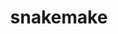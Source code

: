 ---
title: "snakemake"
layout: cache
categories: [package, develop]
meta: {"versions": ["8.18.2"], "compilers": ["gcc@=7.3.1"], "oss": ["amzn2"], "platforms": ["linux"], "targets": ["aarch64", "neoverse_n1", "x86_64_v3"], "stacks": ["aws-isc", "aws-isc-aarch64", "root"], "num_specs": 24, "num_specs_by_stack": {"root": 24, "aws-isc-aarch64": 16, "aws-isc": 8}}
spec_details: [{"hash": "34witdw3nei54x6uvbl3uq3ojn5umnmc", "compiler": "gcc@=7.3.1", "versions": ["8.18.2"], "os": "amzn2", "platform": "linux", "target": "aarch64", "variants": ["build_system=python_pip", "~reports"], "stacks": ["root", "aws-isc-aarch64"], "size": "-", "tarball": "https://binaries.spack.io/develop/build_cache/linux-amzn2-aarch64/gcc-7.3.1/snakemake-8.18.2/linux-amzn2-aarch64-gcc-7.3.1-snakemake-8.18.2-34witdw3nei54x6uvbl3uq3ojn5umnmc.spack"}, {"hash": "3aw636qic2v6gpj2qixm64ianiz2grir", "compiler": "gcc@=7.3.1", "versions": ["8.18.2"], "os": "amzn2", "platform": "linux", "target": "aarch64", "variants": ["build_system=python_pip", "~reports"], "stacks": ["root", "aws-isc-aarch64"], "size": "-", "tarball": "https://binaries.spack.io/develop/build_cache/linux-amzn2-aarch64/gcc-7.3.1/snakemake-8.18.2/linux-amzn2-aarch64-gcc-7.3.1-snakemake-8.18.2-3aw636qic2v6gpj2qixm64ianiz2grir.spack"}, {"hash": "3eyeks67s4fx422v2ggvgohjz6p5te4a", "compiler": "gcc@=7.3.1", "versions": ["8.18.2"], "os": "amzn2", "platform": "linux", "target": "aarch64", "variants": ["build_system=python_pip", "~reports"], "stacks": ["root", "aws-isc-aarch64"], "size": "-", "tarball": "https://binaries.spack.io/develop/build_cache/linux-amzn2-aarch64/gcc-7.3.1/snakemake-8.18.2/linux-amzn2-aarch64-gcc-7.3.1-snakemake-8.18.2-3eyeks67s4fx422v2ggvgohjz6p5te4a.spack"}, {"hash": "dmifuo5bxkfj2ojjdiudzmjzwrsfuqed", "compiler": "gcc@=7.3.1", "versions": ["8.18.2"], "os": "amzn2", "platform": "linux", "target": "aarch64", "variants": ["build_system=python_pip", "~reports"], "stacks": ["root", "aws-isc-aarch64"], "size": "-", "tarball": "https://binaries.spack.io/develop/build_cache/linux-amzn2-aarch64/gcc-7.3.1/snakemake-8.18.2/linux-amzn2-aarch64-gcc-7.3.1-snakemake-8.18.2-dmifuo5bxkfj2ojjdiudzmjzwrsfuqed.spack"}, {"hash": "hbzrwycmbpwodocyublayx4xwra7eurt", "compiler": "gcc@=7.3.1", "versions": ["8.18.2"], "os": "amzn2", "platform": "linux", "target": "aarch64", "variants": ["build_system=python_pip", "~reports"], "stacks": ["root", "aws-isc-aarch64"], "size": "-", "tarball": "https://binaries.spack.io/develop/build_cache/linux-amzn2-aarch64/gcc-7.3.1/snakemake-8.18.2/linux-amzn2-aarch64-gcc-7.3.1-snakemake-8.18.2-hbzrwycmbpwodocyublayx4xwra7eurt.spack"}, {"hash": "r3mxkhbbpdmklsyuybqrs4x465tc34lq", "compiler": "gcc@=7.3.1", "versions": ["8.18.2"], "os": "amzn2", "platform": "linux", "target": "aarch64", "variants": ["build_system=python_pip", "~reports"], "stacks": ["root", "aws-isc-aarch64"], "size": "-", "tarball": "https://binaries.spack.io/develop/build_cache/linux-amzn2-aarch64/gcc-7.3.1/snakemake-8.18.2/linux-amzn2-aarch64-gcc-7.3.1-snakemake-8.18.2-r3mxkhbbpdmklsyuybqrs4x465tc34lq.spack"}, {"hash": "r4adibr6jg6ewmqjmnzm5q33bhfarpie", "compiler": "gcc@=7.3.1", "versions": ["8.18.2"], "os": "amzn2", "platform": "linux", "target": "aarch64", "variants": ["build_system=python_pip", "~reports"], "stacks": ["root", "aws-isc-aarch64"], "size": "-", "tarball": "https://binaries.spack.io/develop/build_cache/linux-amzn2-aarch64/gcc-7.3.1/snakemake-8.18.2/linux-amzn2-aarch64-gcc-7.3.1-snakemake-8.18.2-r4adibr6jg6ewmqjmnzm5q33bhfarpie.spack"}, {"hash": "v23yzu6orvieem3zvwmsdu5vgz7xe7wx", "compiler": "gcc@=7.3.1", "versions": ["8.18.2"], "os": "amzn2", "platform": "linux", "target": "aarch64", "variants": ["build_system=python_pip", "~reports"], "stacks": ["root", "aws-isc-aarch64"], "size": "-", "tarball": "https://binaries.spack.io/develop/build_cache/linux-amzn2-aarch64/gcc-7.3.1/snakemake-8.18.2/linux-amzn2-aarch64-gcc-7.3.1-snakemake-8.18.2-v23yzu6orvieem3zvwmsdu5vgz7xe7wx.spack"}, {"hash": "22fmg5ndtnzglaj2efa6vjeyuuhtkalc", "compiler": "gcc@=7.3.1", "versions": ["8.18.2"], "os": "amzn2", "platform": "linux", "target": "neoverse_n1", "variants": ["build_system=python_pip", "~reports"], "stacks": ["root", "aws-isc-aarch64"], "size": "-", "tarball": "https://binaries.spack.io/develop/build_cache/linux-amzn2-neoverse_n1/gcc-7.3.1/snakemake-8.18.2/linux-amzn2-neoverse_n1-gcc-7.3.1-snakemake-8.18.2-22fmg5ndtnzglaj2efa6vjeyuuhtkalc.spack"}, {"hash": "7u25mupgso7ess6vvekpqotcnhqo2wbc", "compiler": "gcc@=7.3.1", "versions": ["8.18.2"], "os": "amzn2", "platform": "linux", "target": "neoverse_n1", "variants": ["build_system=python_pip", "~reports"], "stacks": ["root", "aws-isc-aarch64"], "size": "-", "tarball": "https://binaries.spack.io/develop/build_cache/linux-amzn2-neoverse_n1/gcc-7.3.1/snakemake-8.18.2/linux-amzn2-neoverse_n1-gcc-7.3.1-snakemake-8.18.2-7u25mupgso7ess6vvekpqotcnhqo2wbc.spack"}, {"hash": "7we7i5qqt5rjob3jgijrnopkpqy43aqy", "compiler": "gcc@=7.3.1", "versions": ["8.18.2"], "os": "amzn2", "platform": "linux", "target": "neoverse_n1", "variants": ["build_system=python_pip", "~reports"], "stacks": ["root", "aws-isc-aarch64"], "size": "-", "tarball": "https://binaries.spack.io/develop/build_cache/linux-amzn2-neoverse_n1/gcc-7.3.1/snakemake-8.18.2/linux-amzn2-neoverse_n1-gcc-7.3.1-snakemake-8.18.2-7we7i5qqt5rjob3jgijrnopkpqy43aqy.spack"}, {"hash": "e2qhjgmdm2z7itvqpe3tvkpo52cchanl", "compiler": "gcc@=7.3.1", "versions": ["8.18.2"], "os": "amzn2", "platform": "linux", "target": "neoverse_n1", "variants": ["build_system=python_pip", "~reports"], "stacks": ["root", "aws-isc-aarch64"], "size": "-", "tarball": "https://binaries.spack.io/develop/build_cache/linux-amzn2-neoverse_n1/gcc-7.3.1/snakemake-8.18.2/linux-amzn2-neoverse_n1-gcc-7.3.1-snakemake-8.18.2-e2qhjgmdm2z7itvqpe3tvkpo52cchanl.spack"}, {"hash": "fmpclcpa7sija7qfubimxrthevdubqht", "compiler": "gcc@=7.3.1", "versions": ["8.18.2"], "os": "amzn2", "platform": "linux", "target": "neoverse_n1", "variants": ["build_system=python_pip", "~reports"], "stacks": ["root", "aws-isc-aarch64"], "size": "-", "tarball": "https://binaries.spack.io/develop/build_cache/linux-amzn2-neoverse_n1/gcc-7.3.1/snakemake-8.18.2/linux-amzn2-neoverse_n1-gcc-7.3.1-snakemake-8.18.2-fmpclcpa7sija7qfubimxrthevdubqht.spack"}, {"hash": "jj6e4m4npm3goctaswreahssdgi4cg53", "compiler": "gcc@=7.3.1", "versions": ["8.18.2"], "os": "amzn2", "platform": "linux", "target": "neoverse_n1", "variants": ["build_system=python_pip", "~reports"], "stacks": ["root", "aws-isc-aarch64"], "size": "-", "tarball": "https://binaries.spack.io/develop/build_cache/linux-amzn2-neoverse_n1/gcc-7.3.1/snakemake-8.18.2/linux-amzn2-neoverse_n1-gcc-7.3.1-snakemake-8.18.2-jj6e4m4npm3goctaswreahssdgi4cg53.spack"}, {"hash": "vhlevkqlswcfcy6qbe6vtrhqu4ptpg6z", "compiler": "gcc@=7.3.1", "versions": ["8.18.2"], "os": "amzn2", "platform": "linux", "target": "neoverse_n1", "variants": ["build_system=python_pip", "~reports"], "stacks": ["root", "aws-isc-aarch64"], "size": "-", "tarball": "https://binaries.spack.io/develop/build_cache/linux-amzn2-neoverse_n1/gcc-7.3.1/snakemake-8.18.2/linux-amzn2-neoverse_n1-gcc-7.3.1-snakemake-8.18.2-vhlevkqlswcfcy6qbe6vtrhqu4ptpg6z.spack"}, {"hash": "vtwzjapzd3lwm4nfend64eahx22vn6wk", "compiler": "gcc@=7.3.1", "versions": ["8.18.2"], "os": "amzn2", "platform": "linux", "target": "neoverse_n1", "variants": ["build_system=python_pip", "~reports"], "stacks": ["root", "aws-isc-aarch64"], "size": "-", "tarball": "https://binaries.spack.io/develop/build_cache/linux-amzn2-neoverse_n1/gcc-7.3.1/snakemake-8.18.2/linux-amzn2-neoverse_n1-gcc-7.3.1-snakemake-8.18.2-vtwzjapzd3lwm4nfend64eahx22vn6wk.spack"}, {"hash": "4xx3c425i4tzev272wovpe6hl2ytpwtw", "compiler": "gcc@=7.3.1", "versions": ["8.18.2"], "os": "amzn2", "platform": "linux", "target": "x86_64_v3", "variants": ["build_system=python_pip", "~reports"], "stacks": ["root", "aws-isc"], "size": "-", "tarball": "https://binaries.spack.io/develop/build_cache/linux-amzn2-x86_64_v3/gcc-7.3.1/snakemake-8.18.2/linux-amzn2-x86_64_v3-gcc-7.3.1-snakemake-8.18.2-4xx3c425i4tzev272wovpe6hl2ytpwtw.spack"}, {"hash": "e255ushfszem63b4p4vm7oaloz2uialb", "compiler": "gcc@=7.3.1", "versions": ["8.18.2"], "os": "amzn2", "platform": "linux", "target": "x86_64_v3", "variants": ["build_system=python_pip", "~reports"], "stacks": ["root", "aws-isc"], "size": "-", "tarball": "https://binaries.spack.io/develop/build_cache/linux-amzn2-x86_64_v3/gcc-7.3.1/snakemake-8.18.2/linux-amzn2-x86_64_v3-gcc-7.3.1-snakemake-8.18.2-e255ushfszem63b4p4vm7oaloz2uialb.spack"}, {"hash": "eiwlujwr26dmdhrbhgmfir5qi5x2oov3", "compiler": "gcc@=7.3.1", "versions": ["8.18.2"], "os": "amzn2", "platform": "linux", "target": "x86_64_v3", "variants": ["build_system=python_pip", "~reports"], "stacks": ["root", "aws-isc"], "size": "-", "tarball": "https://binaries.spack.io/develop/build_cache/linux-amzn2-x86_64_v3/gcc-7.3.1/snakemake-8.18.2/linux-amzn2-x86_64_v3-gcc-7.3.1-snakemake-8.18.2-eiwlujwr26dmdhrbhgmfir5qi5x2oov3.spack"}, {"hash": "hbcid6pzvswdayj24zlregou3fqsmvgb", "compiler": "gcc@=7.3.1", "versions": ["8.18.2"], "os": "amzn2", "platform": "linux", "target": "x86_64_v3", "variants": ["build_system=python_pip", "~reports"], "stacks": ["root", "aws-isc"], "size": "-", "tarball": "https://binaries.spack.io/develop/build_cache/linux-amzn2-x86_64_v3/gcc-7.3.1/snakemake-8.18.2/linux-amzn2-x86_64_v3-gcc-7.3.1-snakemake-8.18.2-hbcid6pzvswdayj24zlregou3fqsmvgb.spack"}, {"hash": "lqxdlumug4s4qllhd6pezwxbcr4pef2n", "compiler": "gcc@=7.3.1", "versions": ["8.18.2"], "os": "amzn2", "platform": "linux", "target": "x86_64_v3", "variants": ["build_system=python_pip", "~reports"], "stacks": ["root", "aws-isc"], "size": "-", "tarball": "https://binaries.spack.io/develop/build_cache/linux-amzn2-x86_64_v3/gcc-7.3.1/snakemake-8.18.2/linux-amzn2-x86_64_v3-gcc-7.3.1-snakemake-8.18.2-lqxdlumug4s4qllhd6pezwxbcr4pef2n.spack"}, {"hash": "rn3wel7pg7y3u36icn57gw6hl6enytr3", "compiler": "gcc@=7.3.1", "versions": ["8.18.2"], "os": "amzn2", "platform": "linux", "target": "x86_64_v3", "variants": ["build_system=python_pip", "~reports"], "stacks": ["root", "aws-isc"], "size": "-", "tarball": "https://binaries.spack.io/develop/build_cache/linux-amzn2-x86_64_v3/gcc-7.3.1/snakemake-8.18.2/linux-amzn2-x86_64_v3-gcc-7.3.1-snakemake-8.18.2-rn3wel7pg7y3u36icn57gw6hl6enytr3.spack"}, {"hash": "soy4yzgrmannsu4retcjd4huw5sfbrec", "compiler": "gcc@=7.3.1", "versions": ["8.18.2"], "os": "amzn2", "platform": "linux", "target": "x86_64_v3", "variants": ["build_system=python_pip", "~reports"], "stacks": ["root", "aws-isc"], "size": "-", "tarball": "https://binaries.spack.io/develop/build_cache/linux-amzn2-x86_64_v3/gcc-7.3.1/snakemake-8.18.2/linux-amzn2-x86_64_v3-gcc-7.3.1-snakemake-8.18.2-soy4yzgrmannsu4retcjd4huw5sfbrec.spack"}, {"hash": "xzygal4v54peiabktgcup7sewt427mgh", "compiler": "gcc@=7.3.1", "versions": ["8.18.2"], "os": "amzn2", "platform": "linux", "target": "x86_64_v3", "variants": ["build_system=python_pip", "~reports"], "stacks": ["root", "aws-isc"], "size": "-", "tarball": "https://binaries.spack.io/develop/build_cache/linux-amzn2-x86_64_v3/gcc-7.3.1/snakemake-8.18.2/linux-amzn2-x86_64_v3-gcc-7.3.1-snakemake-8.18.2-xzygal4v54peiabktgcup7sewt427mgh.spack"}]
---